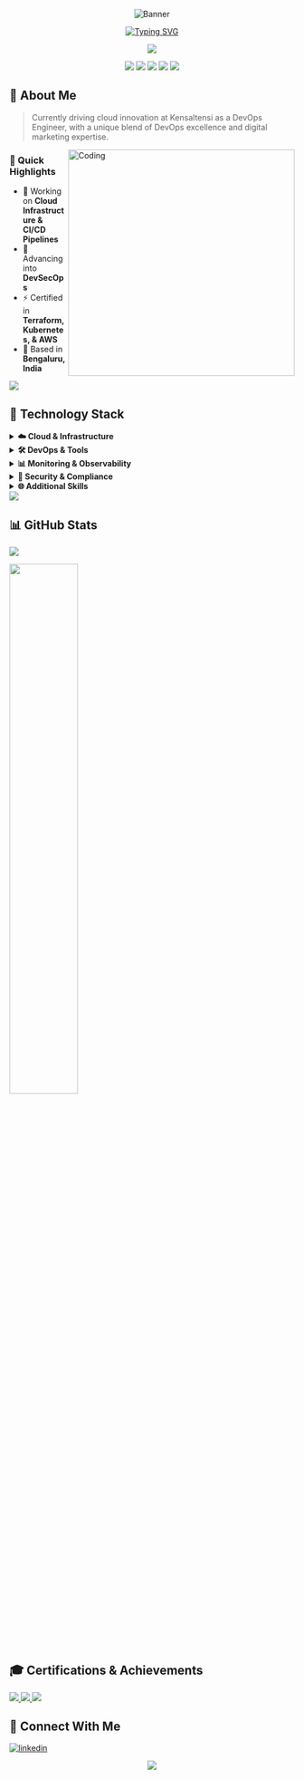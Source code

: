 <div align="center">
  
![Banner](https://capsule-render.vercel.app/api?type=waving&color=gradient&customColorList=6,11,20&height=300&section=header&text=Loknath%20Prasad&fontSize=90&animation=fadeIn&fontAlignY=38&desc=DevOps%20Engineer%20|%20Cloud%20Enthusiast&descAlignY=51&descAlign=62)

[![Typing SVG](https://readme-typing-svg.demolab.com?font=Fira+Code&size=24&duration=4000&pause=1000&color=6AD3F7&background=0D1117&center=true&vCenter=true&width=600&lines=Infrastructure+Architect;Building+Scalable+Cloud+Solutions;DevOps+Excellence;Automating+the+Future)](https://git.io/typing-svg)

<img src="https://user-images.githubusercontent.com/73097560/115834477-dbab4500-a447-11eb-908a-139a6edaec5c.gif">
</div>

<p align="center">
  <img src="https://img.shields.io/badge/AWS-%23FF9900.svg?style=plastic&logo=amazon-aws&logoColor=white" />
  <img src="https://img.shields.io/badge/Google%20Cloud-%234285F4.svg?style=plastic&logo=google-cloud&logoColor=white" />
  <img src="https://img.shields.io/badge/terraform-%235835CC.svg?style=plastic&logo=terraform&logoColor=white" />
  <img src="https://img.shields.io/badge/kubernetes-%23326ce5.svg?style=plastic&logo=kubernetes&logoColor=white" />
  <img src="https://img.shields.io/badge/docker-%230db7ed.svg?style=plastic&logo=docker&logoColor=white" />
</p>

## 🚀 About Me

> Currently driving cloud innovation at Kensaltensi as a DevOps Engineer, with a unique blend of DevOps excellence and digital marketing expertise.

<img align="right" alt="Coding" width="400" src="https://media.giphy.com/media/Y4ak9Ki2GZCbJxAnJD/giphy.gif"/>

### 🎯 Quick Highlights
- 🔭 Working on **Cloud Infrastructure & CI/CD Pipelines**
- 🌱 Advancing into **DevSecOps**
- ⚡ Certified in **Terraform, Kubernetes, & AWS**
- 🏢 Based in **Bengaluru, India**

<img src="https://user-images.githubusercontent.com/73097560/115834477-dbab4500-a447-11eb-908a-139a6edaec5c.gif">

## 💼 Technology Stack

<details>
<summary><b>☁️ Cloud & Infrastructure</b></summary>
<br>
<p align="center">
  <img src="https://img.shields.io/badge/AWS-%23FF9900.svg?style=for-the-badge&logo=amazon-aws&logoColor=white&labelColor=0D1117" alt="AWS"/>
  <img src="https://img.shields.io/badge/Google_Cloud-%234285F4.svg?style=for-the-badge&logo=google-cloud&logoColor=white&labelColor=0D1117" alt="Google Cloud"/>
  <img src="https://img.shields.io/badge/DigitalOcean-%230167ff.svg?style=for-the-badge&logo=digitalOcean&logoColor=white&labelColor=0D1117" alt="DigitalOcean"/>
</p>
</details>

<details>
<summary><b>🛠️ DevOps & Tools</b></summary>
<br>
<p align="center">
  <img src="https://img.shields.io/badge/terraform-%235835CC.svg?style=for-the-badge&logo=terraform&logoColor=white&labelColor=0D1117" alt="Terraform"/>
  <img src="https://img.shields.io/badge/kubernetes-%23326ce5.svg?style=for-the-badge&logo=kubernetes&logoColor=white&labelColor=0D1117" alt="Kubernetes"/>
  <img src="https://img.shields.io/badge/docker-%230db7ed.svg?style=for-the-badge&logo=docker&logoColor=white&labelColor=0D1117" alt="Docker"/>
  <img src="https://img.shields.io/badge/jenkins-%232C5263.svg?style=for-the-badge&logo=jenkins&logoColor=white&labelColor=0D1117" alt="Jenkins"/>
  <img src="https://img.shields.io/badge/gitlab%20ci-%23181717.svg?style=for-the-badge&logo=gitlab&logoColor=white&labelColor=0D1117" alt="GitLab CI"/>
</p>
</details>

<details>
<summary><b>📊 Monitoring & Observability</b></summary>
<br>
<p align="center">
  <img src="https://img.shields.io/badge/grafana-%23F46800.svg?style=for-the-badge&logo=grafana&logoColor=white&labelColor=0D1117" alt="Grafana"/>
  <img src="https://img.shields.io/badge/Prometheus-E6522C?style=for-the-badge&logo=prometheus&logoColor=white&labelColor=0D1117" alt="Prometheus"/>
  <img src="https://img.shields.io/badge/-ElasticSearch-005571?style=for-the-badge&logo=elasticsearch&logoColor=white&labelColor=0D1117" alt="Elasticsearch"/>
</p>
</details>

<details>
<summary><b>🔐 Security & Compliance</b></summary>
<br>
<p align="center">
  <img src="https://img.shields.io/badge/DevSecOps-%23000000.svg?style=for-the-badge&logo=dev.to&logoColor=white&labelColor=0D1117" alt="DevSecOps"/>
  <img src="https://img.shields.io/badge/Vault-%23000000.svg?style=for-the-badge&logo=vault&logoColor=white&labelColor=0D1117" alt="Vault"/>
  <img src="https://img.shields.io/badge/SonarQube-%234E9BCD.svg?style=for-the-badge&logo=sonarqube&logoColor=white&labelColor=0D1117" alt="SonarQube"/>
</p>
</details>

<details>
<summary><b>🌐 Additional Skills</b></summary>
<br>
<p align="center">
  <img src="https://img.shields.io/badge/Digital%20Marketing-%23FF4785.svg?style=for-the-badge&logo=google-marketing-platform&logoColor=white&labelColor=0D1117" alt="Digital Marketing"/>
  <img src="https://img.shields.io/badge/Process%20Optimization-%23000000.svg?style=for-the-badge&logo=azure-pipelines&logoColor=white&labelColor=0D1117" alt="Process Optimization"/>
</p>
</details>

<img src="https://user-images.githubusercontent.com/73097560/115834477-dbab4500-a447-11eb-908a-139a6edaec5c.gif">

## 📊 GitHub Stats

<div align="left">
  
![](https://github-profile-summary-cards.vercel.app/api/cards/profile-details?username=loknathD&theme=radical)
  
<img width="49%" src="https://github-readme-stats.vercel.app/api?username=loknathD&show_icons=true&theme=radical&hide_border=true"/>

</div>

## 🎓 Certifications & Achievements

<p align="left">
  <a href="https://kodekloud.com/certificate-verification/2D0FB90052F0-2DFABDBFC3D9-2D0FAD6FF7C8/">
    <img src="https://img.shields.io/badge/HashiCorp--Terraform-Expert-brightgreen?style=for-the-badge&logo=terraform&labelColor=0D1117" />
  </a>
  <a href="https://kodekloud.com/certificate-verification/2D0FB90052F0-2D0FB309AD73-2D0FAD6FF7C8/">
    <img src="https://img.shields.io/badge/Kubernetes-Certified-326CE5?style=for-the-badge&logo=kubernetes&labelColor=0D1117" />
  </a>
  <a href="https://coursera.org/verify/specialization/3A85QNM6EEVB">
    <img src="https://img.shields.io/badge/AWS-Fundamentals-FF9900?style=for-the-badge&logo=amazon-aws&labelColor=0D1117" />
  </a>
</p>

## 🤝 Connect With Me

<p align="left">
<a href="YOUR_LINKEDIN_URL" target="blank"><img src="https://img.shields.io/badge/LinkedIn-%230077B5.svg?style=for-the-badge&logo=linkedin&logoColor=white&labelColor=0D1117" alt="linkedin"/></a>
</p>

<div align="center">
  <img src="https://capsule-render.vercel.app/api?type=waving&color=gradient&customColorList=6,11,20&height=200&section=footer&text=Thanks%20for%20visiting!&fontSize=42&fontAlignY=65"/>
</div>
